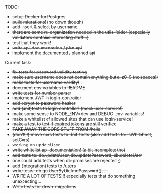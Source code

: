 TODO:

- ~~setup Docker for Postgres~~
- ~~build migrations!~~ (no down though)
- ~~add insert & select by username~~
- ~~there are some re-organization needed in the utils-folder (especially validators contains interesting stuff...)~~
- ~~test that they work!~~
- ~~write api-documentation / plan api~~
- implement the documented / planned api


Current task:
- ~~fix tests for password validity testing~~
- ~~make sure username does not contain anything but a-z0-9 (no spaces!)~~
- ~~make tests for username validity!~~
- ~~document env variables to README~~
- ~~write tests for number parser~~
- ~~implement JWT in login-controller~~
- ~~add bcrypt to password hasher~~
- ~~add (unit)tests to login controller! (mock user-service!)~~
- make some sense to NODE_ENV=dev and DEBUG .env-variables!
- make a whitelist of allowed sites that can use login-service!
- ~~make a test to test if expired tokens are still verified~~
- ~~TAKE AWAY THE CORS STUFF FROM /hello~~
- ~~(don't!!!) move cors tests to Unit-tests (also add tests to: isWhitehost, setCors)~~
- ~~working on updateUser~~
- ~~write whitelist api-documentation! (a bit incomplete tho)~~
- ~~add tests to: db.updateUser, db.updatePassword, db.deleteUser~~
- one could add tests when db-promises are rejected ;)
- add (integration) tests to /users
- ~~write tests: db.getUserByUidAndPassword(), ...~~
- WRITE A LOT OF TESTS!!! especially tests that do something unexpecting...
- ~~Write tests for down-migrations~~
